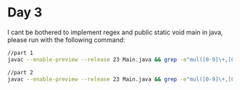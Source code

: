 # Day 3
I cant be bothered to implement regex and public static void main in java, please run with the following command:
```bash
//part 1
javac --enable-preview --release 23 Main.java && grep -e"mul([0-9]\+,[0-9]\+)" -o input | java --enable-preview Main

//part 2
javac --enable-preview --release 23 Main.java && grep -e"mul([0-9]\+,[0-9]\+)\|do()\|don't()" -o input | java --enable-preview Main
```

